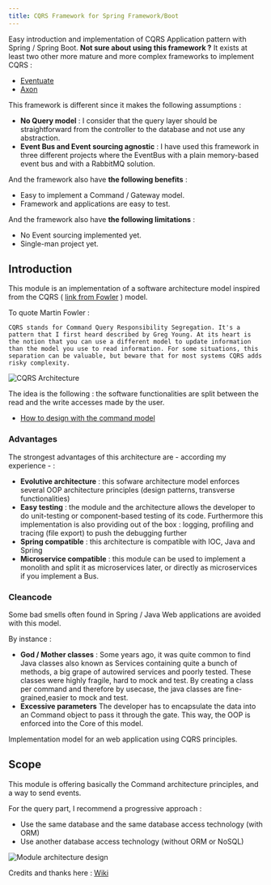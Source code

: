 ```yaml
---
title: CQRS Framework for Spring Framework/Boot
---
```


Easy introduction and implementation of CQRS Application pattern with Spring  / Spring Boot. **Not sure about using this framework ?** It exists at least two other more mature and more complex frameworks to implement CQRS :

* [Eventuate](https://eventuate.io/)
* [Axon](https://axoniq.io/) 

This framework is different since it makes the following assumptions :

* **No Query model** : I consider that the query layer should be straightforward from the controller to the database and not use any abstraction.
* **Event Bus and Event sourcing agnostic** : I have used this framework in three different projects where the EventBus with a plain memory-based event bus and with a RabbitMQ solution.

And the framework also have **the following benefits** :

* Easy to implement a Command / Gateway model.
* Framework and applications are easy to test.


And the framework also have **the following limitations** :

* No Event sourcing implemented yet.
* Single-man project yet.


## Introduction


This module is an implementation of a software architecture model inspired from the CQRS ( [link from Fowler](https://martinfowler.com/bliki/CQRS.html) ) model.

To quote Martin Fowler :

```
CQRS stands for Command Query Responsibility Segregation. It's a pattern that I first heard described by Greg Young. At its heart is the notion that you can use a different model to update information than the model you use to read information. For some situations, this separation can be valuable, but beware that for most systems CQRS adds risky complexity.
```

![CQRS Architecture](https://martinfowler.com/bliki/images/cqrs/cqrs.png)

The idea is the following : the software functionalities are split between the read and the write accesses made by the user.


* [How to design with the command model](/howtodesign) 


### Advantages

The strongest advantages of this architecture are - according my experience - :

* **Evolutive architecture** : this sofware architecture model enforces several OOP architecture principles (design patterns, transverse functionalities)
* **Easy testing** : the module and the architecture allows the developer to do unit-testing or component-based testing of its code. Furthermore this implementation is also providing out of the box : logging, profiling and tracing (file export) to push the debugging further
* **Spring compatible** : this architecture is compatible with IOC, Java and Spring
* **Microservice compatible** : this module can be used to implement a monolith and split it as microservices later, or directly as microservices if you implement a Bus.

### Cleancode

Some bad smells often found in Spring / Java 
Web applications are avoided with this model.

By instance : 
* **God / Mother classes** : Some years ago, it was quite common to find Java classes also known as Services containing quite a bunch of methods, a big grape of autowired services and poorly tested. These classes were highly fragile, hard to mock and test. By creating a class per command and therefore by usecase, the java classes are fine-grained,easier to mock and test.
* **Excessive parameters** The developer has to encapsulate the data into an Command object to pass it through the gate. This way, the OOP is enforced into the Core of this model.

Implementation model for an web application using CQRS principles.

## Scope

This module is offering basically the Command architecture principles, and a way to send events.

For the query part, I recommend a progressive approach :

- Use the same database and the same database access technology (with ORM)
- Use another database access technology (without ORM or NoSQL)

![Module architecture design](schema.png)


Credits and thanks here : [Wiki](https://github.com/sleroy/spring-cqrs-arch/wiki/References-and-Credits)
